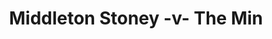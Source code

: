 ---
year: "2015"
serialNumber: "0455" 
game: "Middleton Stoney"
title: "Middleton Stoney -v- The Min"
gameLocation: ""
gameDate: ""
result: ""
resultType: ""
type: "game"
---